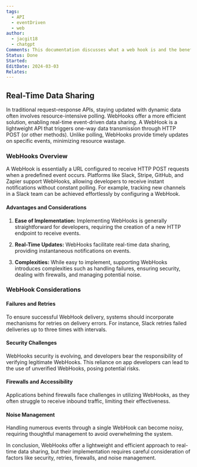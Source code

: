 ```yaml
---
tags:
  - API
  - eventDriven
  - web
author:
  - jacgit18
  - chatgpt
Comments: This documentation discusses what a web hook is and the benefits of using it for an API.
Status: Done
Started: 
EditDate: 2024-03-03
Relates:
---
```

## Real-Time Data Sharing

In traditional request–response APIs, staying updated with dynamic data often involves resource-intensive polling. WebHooks offer a more efficient solution, enabling real-time event-driven data sharing. A WebHook is a lightweight API that triggers one-way data transmission through HTTP POST (or other methods). Unlike polling, WebHooks provide timely updates on specific events, minimizing resource wastage.

### WebHooks Overview

A WebHook is essentially a URL configured to receive HTTP POST requests when a predefined event occurs. Platforms like Slack, Stripe, GitHub, and Zapier support WebHooks, allowing developers to receive instant notifications without constant polling. For example, tracking new channels in a Slack team can be achieved effortlessly by configuring a WebHook.

#### Advantages and Considerations

1. **Ease of Implementation:** Implementing WebHooks is generally straightforward for developers, requiring the creation of a new HTTP endpoint to receive events.

2. **Real-Time Updates:** WebHooks facilitate real-time data sharing, providing instantaneous notifications on events.

3. **Complexities:** While easy to implement, supporting WebHooks introduces complexities such as handling failures, ensuring security, dealing with firewalls, and managing potential noise.

### WebHook Considerations

#### Failures and Retries

To ensure successful WebHook delivery, systems should incorporate mechanisms for retries on delivery errors. For instance, Slack retries failed deliveries up to three times with intervals.

#### Security Challenges

WebHooks security is evolving, and developers bear the responsibility of verifying legitimate WebHooks. This reliance on app developers can lead to the use of unverified WebHooks, posing potential risks.

#### Firewalls and Accessibility

Applications behind firewalls face challenges in utilizing WebHooks, as they often struggle to receive inbound traffic, limiting their effectiveness.

#### Noise Management

Handling numerous events through a single WebHook can become noisy, requiring thoughtful management to avoid overwhelming the system.

In conclusion, WebHooks offer a lightweight and efficient approach to real-time data sharing, but their implementation requires careful consideration of factors like security, retries, firewalls, and noise management.